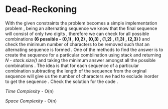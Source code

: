 # Dead-Reckoning #

With the given constraints the problem becomes a simple implementation problem , being an alternating sequence we know that the final sequence will consist of only two digits , therefore we can check for all possible combinations **(6 possible - (0,1) , (0,2) , (0,3) , (1,2) , (1,3) , (2,3) )** and check the minimum number of characters to be removed such that an alternating sequence is formed . One of the methods to find the answer is to create the sequence for a particular combiination using stack and returning *N - stack.size()* and taking the minimum answer amongst all the possible combinations . The idea is that for each sequence of a particular combination
subtracting the length of the sequence from the orginal sequence will give us the number of characters we had to exclude inorder to get the sequence . 
Check the solution for the code . 

*Time Complexity* - O(n)

*Space Complexity* - O(n)
